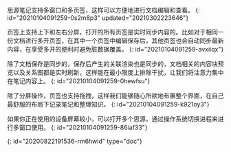 思源笔记支持多窗口和多页签，这样可以方便地进行文档编辑和查看。
{: id="20210104091259-0s2m8p3" updated="20210302223646"}

页签上支持上下和左右分屏，打开的所有页签是实时同步内容的。比如对于相同一份文档进行多开页签，在其中一个页签中编辑保存后，其他页签也会自动同步最新内容，在享受多开的便利时避免脏数据覆盖。
{: id="20210104091259-avxiiqx"}

除了文档保存是同步的，保存后产生的关联渲染也是同步的，文档相关的内容块预览以及关系图都是实时刷新，这样能在最小限度上排除干扰，让我们将注意力集中在笔记内容上。
{: id="20210104091259-0hewfsu"}

除了分屏操作，页签也支持拖拽，这样我们能够随心所欲地布置整个界面，在自己最舒服的布局下记录笔记和整理知识。
{: id="20210104091259-k921oy3"}

如果你正在使用的设备屏幕较小，可以打开多个思源，通过操作系统切换进程来进行多窗口使用。
{: id="20210104091259-86iaf33"}


{: id="20200822191536-rm6hwid" type="doc"}
